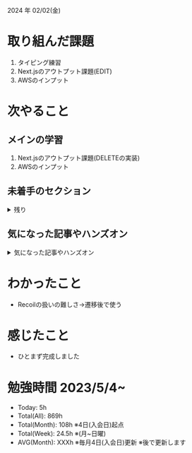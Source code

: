 
2024 年 02/02(金)

# 取り組んだ課題
1. タイピング練習
2. Next.jsのアウトプット課題(EDIT)
3. AWSのインプット
 
# 次やること

## メインの学習

1. Next.jsのアウトプット課題(DELETEの実装)
2. AWSのインプット

## 未着手のセクション

<details>

<summary>残り</summary>

### インフラ側
* 継続的インテグレーション
* AWS初級
* デプロイ
* Terraform

### バックエンド(Go)　※着手中
* シングルページアプリケーション(教材は買った)

</details>

## 気になった記事やハンズオン

<details>

<summary>気になった記事やハンズオン</summary>

### Go
1. [古典学派的テストとGoで考える持続可能なアーキテクチャ入門](https://zenn.dev/jy8752/books/73769005e6afa9/viewer/chapter1)
2. [クリーンアーキテクチャ](https://nuits.jp/entry/easiest-clean-architecture-2019-09)
3. [Goにおけるメモリ管理の可視化](https://zenn.dev/kazu1029/articles/38ab3d99ef0de3)

### TS
1. [TypeChallenge](https://github.com/type-challenges/type-challenges/tree/main/questions/00004-easy-pick)

### 低レイヤ

1. [Putting the “You” in CPU](https://cpu.land/)

</details>

# わかったこと

* Recoilの扱いの難しさ→遷移後で使う

# 感じたこと

* ひとまず完成しました

# 勉強時間 2023/5/4~

* Today: 5h
* Total(All): 869h　
* Total(Month): 108h ※4日(入会日)起点
* Total(Week): 24.5h ※(月~日曜)
* AVG(Month): XXXh ※毎月4日(入会日)更新 ※後で更新します
